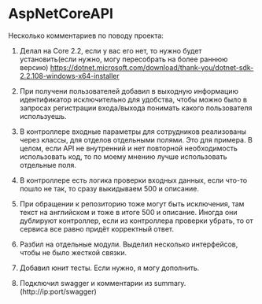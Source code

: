 # AspNetCoreAPI
Несколько комментариев по поводу проекта:
1. Делал на  Core 2.2, если у вас его нет, то нужно будет установить(если нужно, могу пересобрать на более раннюю версию) 
https://dotnet.microsoft.com/download/thank-you/dotnet-sdk-2.2.108-windows-x64-installer

2. При получени пользователей добавил в выходную информацию идентификатор исключительно для удобства, чтобы можно было в запросах регистрации входа/выхода понимать какого пользователя используешь.

3. В контроллере входные параметры для сотрудников реализованы через классы, для отделов отдельными полями. Это для примера. В целом, если API не внутренний и нет повторной необходимость использовать код, то по моему мнению лучше использовать отдельные поля. 

4. В контроллере есть логика проверки входных данных, если что-то пошло не так, то сразу выкидываем 500 и описание.

5. При обращении к репозиторию тоже могут быть исключения, там текст на английском и тоже в итоге 500 и описание. Иногда они дублируют контроллер, если из контроллера проверки убрать, то от сервиса все равно придёт корректный ответ.

6. Разбил на отдельные модули. Выделил несколько интерфейсов, чтобы не было жесткой связки.

7. Добавил юнит тесты. Если нужно, я могу дополнить.

8. Подключил swagger и комментарии из summary. (http://ip:port/swagger)
